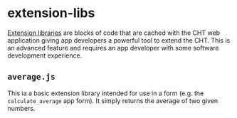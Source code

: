 # extension-libs

[Extension libraries](https://docs.communityhealthtoolkit.org/building/reference/extension-libs/) are blocks of code that are cached with the CHT web application giving app developers a powerful tool to extend the CHT. This is an advanced feature and requires an app developer with some software development experience.

## `average.js`

This ia a basic extension library intended for use in a form (e.g. the `calculate_average` app form).  It simply returns the average of two given numbers.
